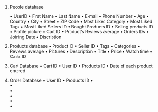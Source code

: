 1.	People database

    •	UserID
    •	First Name
    •	Last Name
    •	E-mail
    •	Phone Number
    •	Age
    •	Country
    •	City
    •	Street
    •	ZIP Code
    •	Most Liked Category
    •	Most Liked Tags
    •	Most Liked Sellers ID
    •	Bought Products ID
    •	Selling products ID
    •	Profile picture
    •	Cart ID
    •	Product’s Reviews average
    •	Orders IDs
    •	Joining Date
    •	Discription

2.	Products database
    •	Product ID
    •	Seller ID
    •	Tags
    •	Categories
    •	Reviews average
    •	Pictures
    •	Description
    •	Title
    •	Price
    •	Watch time
    •	Carts ID
3.	Cart Database
    •	Cart ID
    •	User ID
    •	Products ID
    •	Date of each product entered 

4.	Order Database
    •	User ID
    •	Products ID
    •	
    •	
    •	
    •	
    •	
    •	


